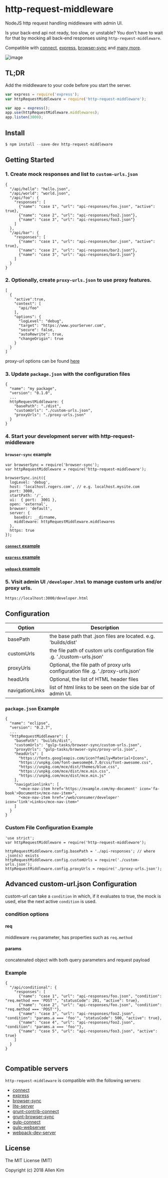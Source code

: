 # http-request-middleware

NodeJS http request handling middleware with admin UI.

Is your back-end api not ready, too slow, or unstable? You don't have to wait for that by mocking all back-end responses using `http-request-middleware`.

Compatible with [connect](https://github.com/senchalabs/connect), [express](https://github.com/strongloop/express), [browser-sync](https://github.com/BrowserSync/browser-sync) and [many more](#compatible-servers).

![image](https://user-images.githubusercontent.com/1437734/34921357-fd4a5be4-f94e-11e7-8273-a3c94d3b38c9.png)

## TL;DR

Add the middleware to your code before you start the server.

```javascript
var express = require('express');
var httpRequestMiddleware = require('http-request-middleware');

var app = express();
app.use(httpRequestMidleware.middlewares);
app.listen(3000);
```

## Install

  ```javascript
  $ npm install --save-dev http-request-middleware
  ```

## Getting Started

  ### 1. Create mock responses and list to `custom-urls.json`
  ```
  {
    "/api/hello": "hello.json",
    "/api/world": "world.json",
    "/api/foo": {
      "responses": [ 
        {"name": "case 1", "url": "api-responses/foo.json", "active": true},
        {"name": "case 2", "url": "api-responses/foo2.json"},
        {"name": "case 3", "url": "api-responses/foo3.json"}
      ]
    },
    "/api/bar": {
      "responses": [ 
        {"name": "case 1", "url": "api-responses/bar.json", "active": true},
        {"name": "case 2", "url": "api-responses/bar2.json"},
        {"name": "case 3", "url": "api-responses/bar3.json"}
      ]
    }
  }
  ```
  
  ### 2. Optionally, create `proxy-urls.json` to use proxy features.
  ```
  [
    {
      "active":true,
      "context": [
        "api/foo"
      ],
      "options": {
        "logLevel": "debug",
        "target": "https://www.yourServer.com",
        "secure": false,
        "autoRewrite": true,
        "changeOrigin": true
      }
    }
  ]
  ```
  proxy-url options can be found [here](https://github.com/chimurai/http-proxy-middleware#http-proxy-options)
  
  ### 3. Update `package.json` with the configuration files
  ```
  {
    "name": "my package",
    "version": "0.1.0",
    ...
    httpRequestMiddleware: {
      "basePath": "./dist",
      "customUrls": "./custom-urls.json",
      "proxyUrls": "./proxy-urls.json"
    }
  }
  ```

  ### 4. Start your development server with http-request-middleware
  #### `browser-sync` example
  ```
  var browserSync = require('browser-sync');
  var httpRequestMiddleware = require('http-request-middleware');

  browserSync.init({
    logLevel: 'debug',
    host: 'localhost.rogers.com', // e.g. localhost.mysite.com
    port: 3000,
    startPath: '/',
    ui:  { port:  3001 },
    open: 'external',
    browser: 'default',
    server: {
      baseDir: __dirname,
      middleware: httpRequestMiddleware.middlewares
    },
    https: true
  });
  ```
  #### [`connect` example](test/connect.js)
  #### [`express` example](test/express.js)
  #### [`webpack` example](test/webpack-dev-server.js)

  ### 5. Visit admin UI `/developer.html` to manage custom urls and/or proxy urls.
  ```
  https://localhost:3000/developer.html
  ```

## Configuration

|Option|Description|
|--|--|
|basePath| the base path that .json files are located. e.g. 'builds/dist'
|customUrls| the file path of custom urls configuration file .g. './custom-urls.json'
|proxyUrls| Optional, the file path of proxy urls configuration file .g. './proxy-urls.json'
|headUrls| Optional, the list of HTML header files
|navigationLinks| list of html links to be seen on the side bar of admin UI.

### `package.json` Example
```
{
  "name": "eclipse",
  "version": "0.2.7",
  ...
  "httpRequestMiddleware": {
    "basePath": "builds/dist",
    "customUrls": "gulp-tasks/browser-sync/custom-urls.json",
    "proxyUrls": "gulp-tasks/browser-sync/proxy-urls.json",
    "headUrls": [
      "https://fonts.googleapis.com/icon?family=Material+Icons",
      "https://unpkg.com/font-awesome@4.7.0/css/font-awesome.css",
      "https://unpkg.com/mce/dist/themes/blue.css",
      "https://unpkg.com/mce/dist/mce.min.css",
      "https://unpkg.com/mce/dist/mce.min.js"
    ],
    "navigationlinks": [
      "<mce-nav-item href='https://example.com/my-document' icon='fa-book'>Documents</mce-nav-item>",
      "<mce-nav-item href='/web/consumer/developer' icon='link'>Links</mce-nav-item>"
    ]
  }
}
```

### Custom File Configuration Example
```
'use strict';
var httpRequestMiddleware = require('http-request-middleware');

httpRequestMiddleware.config.basePath = './api-responses'; // where .json(s) exists
httpRequestMiddleware.config.customUrls = require('./custom-urls.json');
httpRequestMiddleware.config.proxyUrls = require('./proxy-urls.json');
```

## Advanced custom-url.json Configuration
custom-url can take a `condition` in which, if it evaluates to true, the mock is used, else the next active `condition` is used.
### condition options
#### req
middleware `req` parameter, has properties such as `req.method`

#### params
concatenated object with both query parameters and request payload

### Example
```
{
  "/api/conditional": {
    "responses": [ 
      {"name": "case 1", "url": "api-responses/foo.json", "condition": "req.method === 'POST'", "statusCode": 201, "active": true},
      {"name": "case 2", "url": "api-responses/foo.json", "condition": "req.method === 'POST'"},
      {"name": "case 3", "url": "api-responses/foo2.json", "condition": "params.a === 'foo'", "statusCode": 500, "active": true},
      {"name": "case 4", "url": "api-responses/foo2.json", "condition": "params.a === 'foo'"},
      {"name": "case 5", "url": "api-responses/foo3.json", "active": true}
    ]
  }
}


```

## Compatible servers
`http-request-middleware` is compatible with the following servers:

* [connect](https://www.npmjs.com/package/connect)
* [express](https://www.npmjs.com/package/express)
* [browser-sync](https://www.npmjs.com/package/browser-sync)
* [lite-server](https://www.npmjs.com/package/lite-server)
* [grunt-contrib-connect](https://www.npmjs.com/package/grunt-contrib-connect)
* [grunt-browser-sync](https://www.npmjs.com/package/grunt-browser-sync)
* [gulp-connect](https://www.npmjs.com/package/gulp-connect)
* [gulp-webserver](https://www.npmjs.com/package/gulp-webserver)
* [webpack-dev-server](https://github.com/webpack/webpack-dev-server)

## License

The MIT License (MIT)

Copyright (c) 2018 Allen Kim
